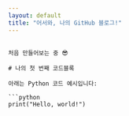 ```yaml
---
layout: default
title: "어서와, 나의 GitHub 블로그!"
---
```

```

처음 만들어보는 중 😎

# 나의 첫 번째 코드블록

아래는 Python 코드 예시입니다:

```python
print("Hello, world!")
```
